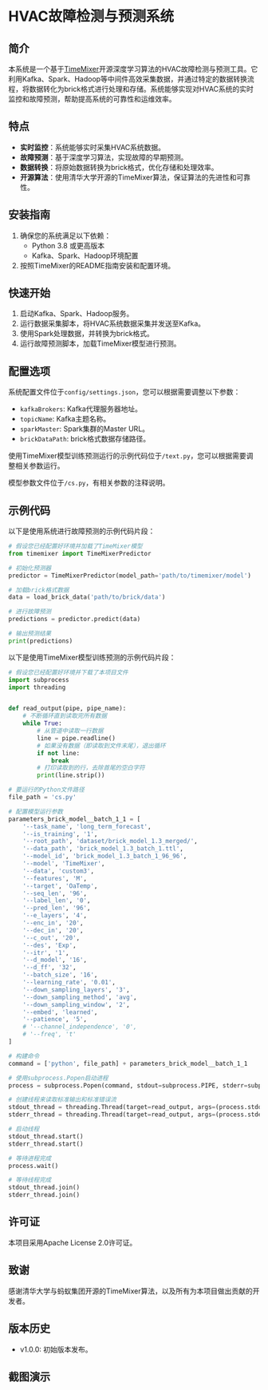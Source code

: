 # HVAC故障检测与预测系统

## 简介

本系统是一个基于[TimeMixer](https://github.com/kwuking/TimeMixer)开源深度学习算法的HVAC故障检测与预测工具。它利用Kafka、Spark、Hadoop等中间件高效采集数据，并通过特定的数据转换流程，将数据转化为brick格式进行处理和存储。系统能够实现对HVAC系统的实时监控和故障预测，帮助提高系统的可靠性和运维效率。

## 特点

- **实时监控**：系统能够实时采集HVAC系统数据。
- **故障预测**：基于深度学习算法，实现故障的早期预测。
- **数据转换**：将原始数据转换为brick格式，优化存储和处理效率。
- **开源算法**：使用清华大学开源的TimeMixer算法，保证算法的先进性和可靠性。

## 安装指南

1. 确保您的系统满足以下依赖：
   - Python 3.8 或更高版本
   - Kafka、Spark、Hadoop环境配置
3. 按照TimeMixer的README指南安装和配置环境。

## 快速开始

1. 启动Kafka、Spark、Hadoop服务。
2. 运行数据采集脚本，将HVAC系统数据采集并发送至Kafka。
3. 使用Spark处理数据，并转换为brick格式。
4. 运行故障预测脚本，加载TimeMixer模型进行预测。

## 配置选项

系统配置文件位于`config/settings.json`，您可以根据需要调整以下参数：

- `kafkaBrokers`: Kafka代理服务器地址。
- `topicName`: Kafka主题名称。
- `sparkMaster`: Spark集群的Master URL。
- `brickDataPath`: brick格式数据存储路径。

使用TimeMixer模型训练预测运行的示例代码位于`/text.py`，您可以根据需要调整相关参数运行。

模型参数文件位于`/cs.py`，有相关参数的注释说明。

## 示例代码

以下是使用系统进行故障预测的示例代码片段：

```python
# 假设您已经配置好环境并加载了TimeMixer模型
from timemixer import TimeMixerPredictor

# 初始化预测器
predictor = TimeMixerPredictor(model_path='path/to/timemixer/model')

# 加载brick格式数据
data = load_brick_data('path/to/brick/data')

# 进行故障预测
predictions = predictor.predict(data)

# 输出预测结果
print(predictions)
```

以下是使用TimeMixer模型训练预测的示例代码片段：

```python
# 假设您已经配置好环境并下载了本项目文件
import subprocess
import threading


def read_output(pipe, pipe_name):
    # 不断循环直到读取完所有数据
    while True:
        # 从管道中读取一行数据
        line = pipe.readline()
        # 如果没有数据（即读取到文件末尾），退出循环
        if not line:
            break
        # 打印读取到的行，去除首尾的空白字符
        print(line.strip())

# 要运行的Python文件路径
file_path = 'cs.py'

# 配置模型运行参数
parameters_brick_model__batch_1_1 = [
    '--task_name', 'long_term_forecast',
    '--is_training', '1',
    '--root_path', 'dataset/brick_model_1.3_merged/',
    '--data_path', 'brick_model_1.3_batch_1.ttl',
    '--model_id', 'brick_model_1.3_batch_1_96_96',
    '--model', 'TimeMixer',
    '--data', 'custom3',
    '--features', 'M',
    '--target', 'OaTemp',
    '--seq_len', '96',
    '--label_len', '0',
    '--pred_len', '96',
    '--e_layers', '4',
    '--enc_in', '20',
    '--dec_in', '20',
    '--c_out', '20',
    '--des', 'Exp',
    '--itr', '1',
    '--d_model', '16',
    '--d_ff', '32',
    '--batch_size', '16',
    '--learning_rate', '0.01',
    '--down_sampling_layers', '3',
    '--down_sampling_method', 'avg',
    '--down_sampling_window', '2',
    '--embed', 'learned',
    '--patience', '5',
    # '--channel_independence', '0',
    # '--freq', 't'
]

# 构建命令
command = ['python', file_path] + parameters_brick_model__batch_1_1

# 使用subprocess.Popen启动进程
process = subprocess.Popen(command, stdout=subprocess.PIPE, stderr=subprocess.PIPE, text=True)

# 创建线程来读取标准输出和标准错误流
stdout_thread = threading.Thread(target=read_output, args=(process.stdout, "STDOUT"))
stderr_thread = threading.Thread(target=read_output, args=(process.stderr, "STDERR"))

# 启动线程
stdout_thread.start()
stderr_thread.start()

# 等待进程完成
process.wait()

# 等待线程完成
stdout_thread.join()
stderr_thread.join()
```

## 许可证

本项目采用Apache License 2.0许可证。

## 致谢

感谢清华大学与蚂蚁集团开源的TimeMixer算法，以及所有为本项目做出贡献的开发者。

## 版本历史

- v1.0.0: 初始版本发布。

## 截图演示
